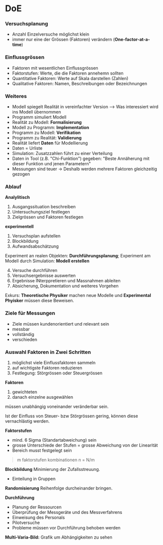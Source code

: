 # DoE

### Versuchsplanung
* Anzahl Einzelversuche möglichst klein
* immer nur eine der Grössen (Faktoren) verändern (**One-factor-at-a-time**)

### Einflussgrössen
* Faktoren mit wesentlichen Einflussgrössen
* Faktorstufen: Werte, die die Faktoren annehemn sollten
* Quantitative Faktoren: Werte auf Skala darstellen (Zahlen)
* Qualitative Faktoren: Namen, Beschreibungen oder Bezeichnungen

### Weiteres
* Modell spiegelt Realität in vereinfachter Version --> Was interessiert wird ins Modell übernommen
* Programm simuliert Modell
* Realität zu Modell: **Formalisierung**
* Modell zu Programm: **Implementation**
* Programm zu Modell: **Verifikation**
* Programm zu Realität: **Validierung**
* Realität liefert **Daten** für Modellierung
* Daten = Urliste
* Simulation: Zusatzzahlen führt zu einer Verteilung 
* Daten in Tool (z.B. "Chi-Funktion") gegeben: "Beste Annäherung mit dieser Funktion und jenen Parametern"
* Messungen sind teuer -> Deshalb werden mehrere Faktoren gleichzeitig gezogen

### Ablauf
**Analylitisch**
1. Ausgangssituation beschreiben
2. Untersuchungsziel festlegen
3. Zielgrössen und Faktoren festlegen  

**experimentell**
1. Versuchsplan aufstellen
2. Blockbildung
3. Aufwandsabschätzung

Experiment an realen Objekten: **Durchführungsplanung**; Experiment am Modell durch Simulation: **Modell erstellen**

4. Versuche durchführen
5. Versuchsergebnisse auswerten
6. Ergebnisse INterppretieren und Massnahmen ableiten
7. Absicherung, Dokumentation und weiteres Vorgehen

Exkurs: **Theoretische Physiker** machen neue Modelle und **Experimental Phyisker** müssen diese Beweisen. 

### Ziele für Messungen
* Ziele müssen kundenorientiert und relevant sein
* messbar
* vollständig
* verschieden

### Auswahl Faktoren in Zwei Schritten
1. möglichst viele Einflussfaktoren sammeln
2. auf wichtigste Faktoren reduzieren
3. Festlegung: Störgrössen oder Steuergrössen

**Faktoren**
1.  gewichteten 
2. danach einzelne ausgewählen

müssen unabhängig voneinander veränderbar sein.

Ist der Einfluss von Steuer- bzw Störgrössen gering, können diese vernachlästig werden.

**Faktorstufen**
* mind. 6 Sigma (Standartabweichung) sein
* grosse Unterschiede der Stufen = grosse Abweichung von der Linearität
* Bereich musst festgelegt sein

> m faktorstufen kombinationen
n = N/m

**Blockbildung**
Minimierung der Zufallsstreuung.

* Einteilung in Gruppen

**Randomisierung**
Reihenfolge durcheinander bringen.

**Durchführung**
* Planung der Ressourcen 
* Überprüfung der Messgeräte und des Messverfahrens
* Einweisung des Personals
* Pilotversuche
* Probleme müssen vor Durchführung behoben werden

**Multi-Varia-Bild:** Grafik um Abhängigkeiten zu sehen
